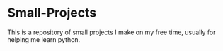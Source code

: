 # Small-Projects
This is a repository of small projects I make on my free time, usually for helping me learn python.
